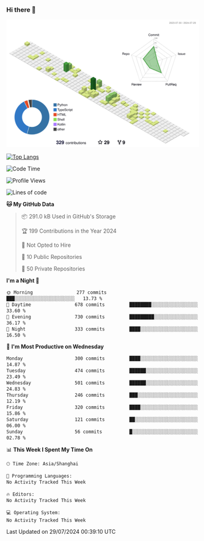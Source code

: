 ### Hi there 👋

![](./profile-3d-contrib/profile-green-animate.svg)

 

[![Top Langs](https://github-readme-stats.vercel.app/api/top-langs/?username=fly2tomato)](https://github.com/anuraghazra/github-readme-stats)


 

<!--START_SECTION:waka-->
![Code Time](http://img.shields.io/badge/Code%20Time-5%20hrs%2042%20mins-blue)

![Profile Views](http://img.shields.io/badge/Profile%20Views-2-blue)

![Lines of code](https://img.shields.io/badge/From%20Hello%20World%20I%27ve%20Written-521.0%20thousand%20lines%20of%20code-blue)

**🐱 My GitHub Data** 

> 📦 291.0 kB Used in GitHub's Storage 
 > 
> 🏆 199 Contributions in the Year 2024
 > 
> 🚫 Not Opted to Hire
 > 
> 📜 10 Public Repositories 
 > 
> 🔑 50 Private Repositories 
 > 
**I'm a Night 🦉** 

```text
🌞 Morning                277 commits         ███░░░░░░░░░░░░░░░░░░░░░░   13.73 % 
🌆 Daytime                678 commits         ████████░░░░░░░░░░░░░░░░░   33.60 % 
🌃 Evening                730 commits         █████████░░░░░░░░░░░░░░░░   36.17 % 
🌙 Night                  333 commits         ████░░░░░░░░░░░░░░░░░░░░░   16.50 % 
```
📅 **I'm Most Productive on Wednesday** 

```text
Monday                   300 commits         ████░░░░░░░░░░░░░░░░░░░░░   14.87 % 
Tuesday                  474 commits         ██████░░░░░░░░░░░░░░░░░░░   23.49 % 
Wednesday                501 commits         ██████░░░░░░░░░░░░░░░░░░░   24.83 % 
Thursday                 246 commits         ███░░░░░░░░░░░░░░░░░░░░░░   12.19 % 
Friday                   320 commits         ████░░░░░░░░░░░░░░░░░░░░░   15.86 % 
Saturday                 121 commits         ██░░░░░░░░░░░░░░░░░░░░░░░   06.00 % 
Sunday                   56 commits          █░░░░░░░░░░░░░░░░░░░░░░░░   02.78 % 
```


📊 **This Week I Spent My Time On** 

```text
🕑︎ Time Zone: Asia/Shanghai

💬 Programming Languages: 
No Activity Tracked This Week

🔥 Editors: 
No Activity Tracked This Week

💻 Operating System: 
No Activity Tracked This Week
```


 Last Updated on 29/07/2024 00:39:10 UTC
<!--END_SECTION:waka-->
